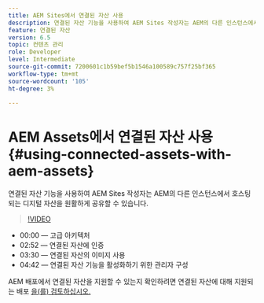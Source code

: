 ```yaml
---
title: AEM Sites에서 연결된 자산 사용
description: 연결된 자산 기능을 사용하여 AEM Sites 작성자는 AEM의 다른 인스턴스에서 호스팅되는 디지털 자산을 원활하게 공유할 수 있습니다.
feature: 연결된 자산
version: 6.5
topic: 컨텐츠 관리
role: Developer
level: Intermediate
source-git-commit: 7200601c1b59bef5b1546a100589c757f25bf365
workflow-type: tm+mt
source-wordcount: '105'
ht-degree: 3%

---
```



# AEM Assets에서 연결된 자산 사용{#using-connected-assets-with-aem-assets}

연결된 자산 기능을 사용하여 AEM Sites 작성자는 AEM의 다른 인스턴스에서 호스팅되는 디지털 자산을 원활하게 공유할 수 있습니다.

>[!VIDEO](https://video.tv.adobe.com/v/26060?quality=12&learn=on)

* 00:00 — 고급 아키텍처
* 02:52 — 연결된 자산에 인증
* 03:30 — 연결된 자산의 이미지 사용
* 04:42 — 연결된 자산 기능을 활성화하기 위한 관리자 구성

AEM 배포에서 연결된 자산을 지원할 수 있는지 확인하려면 연결된 자산에 대해 지원되는 배포 [을(를) 검토하십시오.](https://experienceleague.adobe.com/docs/experience-manager-65/assets/using/use-assets-across-connected-assets-instances.html#prerequisites)